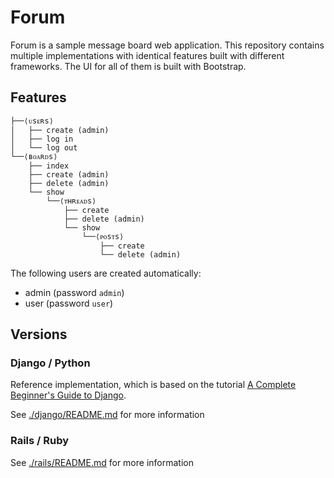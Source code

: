 # Forum

Forum is a sample message board web application. This repository contains
multiple implementations with identical features built with different frameworks.
The UI for all of them is built with Bootstrap.

## Features

```text
├──⟨ᴜsᴇʀs⟩
│   ├── create (admin)
│   ├── log in
│   └── log out
└──⟨ʙᴏᴀʀᴅs⟩
    ├── index
    ├── create (admin)
    ├── delete (admin)
    └── show
        └──⟨ᴛʜʀᴇᴀᴅs⟩
            ├── create
            ├── delete (admin)
            └── show
                └──⟨ᴘᴏsᴛs⟩
                    ├── create
                    └── delete (admin)
```

The following users are created automatically:

* admin (password `admin`)
* user (password `user`)

## Versions

### Django / Python

Reference implementation, which is based on the tutorial
[A Complete Beginner's Guide to Django](https://simpleisbetterthancomplex.com/series/beginners-guide/1.11/).

See [./django/README.md](./django/README.md) for more information

### Rails / Ruby

See [./rails/README.md](./rails/README.md) for more information
